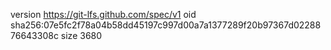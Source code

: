 version https://git-lfs.github.com/spec/v1
oid sha256:07e5fc2f78a04b58dd45197c997d00a7a1377289f20b97367d0228876643308c
size 3680
